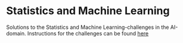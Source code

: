 Statistics and Machine Learning
===============================
Solutions to the Statistics and Machine Learning-challenges in the AI-domain. Instructions for the challenges can be found [here](https://www.hackerrank.com/domains/ai/machine-learning)